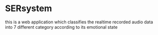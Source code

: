 # SERsystem
 this is a web application which classifies the realtime recorded audio data into 7 different category according to its emotional state

